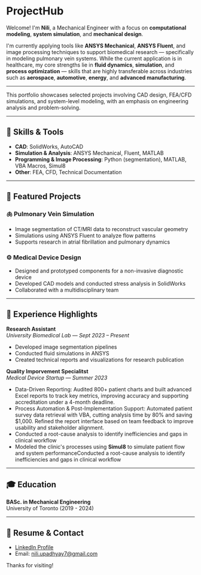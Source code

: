# ProjectHub
Welcome! I'm **Nili**, a Mechanical Engineer with a focus on **computational modeling**, **system simulation**, and **mechanical design**.

I'm currently applying tools like **ANSYS Mechanical**, **ANSYS Fluent**, and image processing techniques to support biomedical research — specifically in modeling pulmonary vein systems. While the current application is in healthcare, my core strengths lie in **fluid dynamics**, **simulation**, and **process optimization** — skills that are highly transferable across industries such as **aerospace**, **automotive**, **energy**, and **advanced manufacturing**.

---

This portfolio showcases selected projects involving CAD design, FEA/CFD simulations, and system-level modeling, with an emphasis on engineering analysis and problem-solving.


---

## 🔧 Skills & Tools
- **CAD**: SolidWorks, AutoCAD
- **Simulation & Analysis**: ANSYS Mechanical, Fluent, MATLAB
- **Programming & Image Processing**: Python (segmentation), MATLAB, VBA Macros, Simul8
- **Other**: FEA, CFD, Technical Documentation

---

## 📁 Featured Projects
### 🫁 Pulmonary Vein Simulation
- Image segmentation of CT/MRI data to reconstruct vascular geometry  
- Simulations using ANSYS Fluent to analyze flow patterns  
- Supports research in atrial fibrillation and pulmonary dynamics

### ⚙️ Medical Device Design
- Designed and prototyped components for a non-invasive diagnostic device  
- Developed CAD models and conducted stress analysis in SolidWorks  
- Collaborated with a multidisciplinary team

---

## 🧠 Experience Highlights
**Research Assistant**  
*University Biomedical Lab* — *Sept 2023 – Present*  
- Developed image segmentation pipelines  
- Conducted fluid simulations in ANSYS  
- Created technical reports and visualizations for research publication

**Quality Imporvement Specialitst**  
*Medical Device Startup* — *Summer 2023*  
- Data-Driven Reporting: Audited 800+ patient charts and built advanced Excel reports to track key metrics, improving accuracy and supporting accreditation under a 4-month deadline.
- Process Automation & Post-Implementation Support: Automated patient survey data retrieval with VBA, cutting analysis time by 80% and saving $1,000. Refined the report interface based on team feedback to improve usability and stakeholder alignment.
- Conducted a root-cause analysis to identify inefficiencies and gaps in clinical workflow
- Modeled the clinic's processes using **Simul8** to simulate patient flow and system performanceConducted a root-cause analysis to identify inefficiencies and gaps in clinical workflow



---

## 🎓 Education
**BASc. in Mechanical Engineering**  
University of Toronto (2019 - 2024)

---

## 📄 Resume & Contact
- [LinkedIn Profile](https://www.linkedin.com/in/nili-u-9275371a1/)
- Email: nili.upadhyay7@gmail.com

Thanks for visiting!

